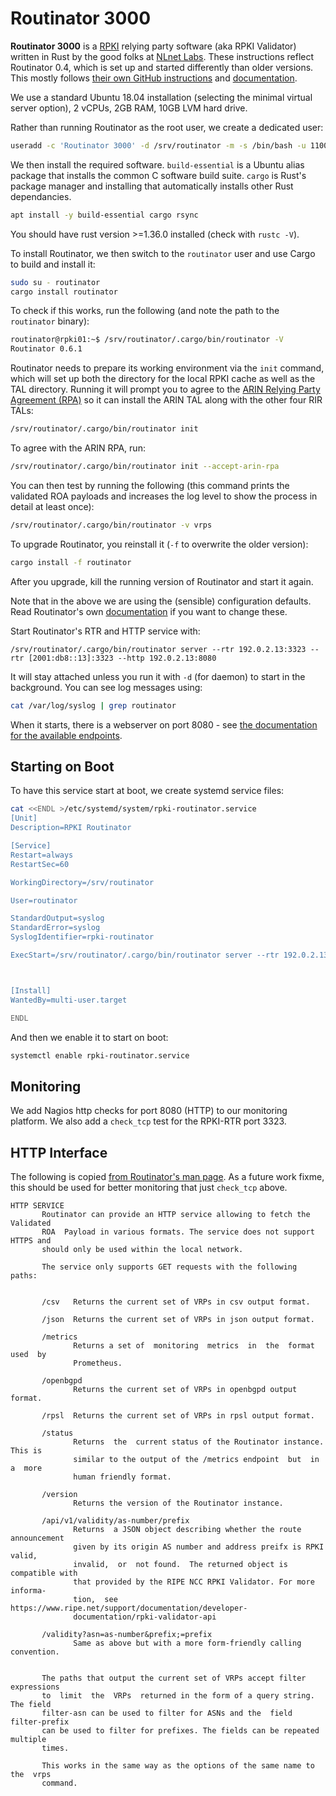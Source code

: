 
# Routinator 3000

**Routinator 3000** is a [RPKI](/features/rpki.md) relying party software (aka RPKI Validator) written in Rust by the good folks at [NLnet Labs](https://www.nlnetlabs.nl/projects/rpki/routinator/). These instructions reflect Routinator 0.4, which is set up and started differently than older versions. This mostly follows [their own GitHub instructions](https://github.com/NLnetLabs/routinator) and [documentation](https://rpki.readthedocs.io/en/latest/routinator/).

We use a standard Ubuntu 18.04 installation (selecting the minimal virtual server option), 2 vCPUs, 2GB RAM, 10GB LVM hard drive.

Rather than running Routinator as the root user, we create a dedicated user:

```sh
useradd -c 'Routinator 3000' -d /srv/routinator -m -s /bin/bash -u 1100 routinator
```

We then install the required software. `build-essential` is a Ubuntu alias package that installs the common C software build suite. `cargo` is Rust's package manager and installing that automatically installs other Rust dependancies.

```sh
apt install -y build-essential cargo rsync
```

You should have rust version >=1.36.0 installed (check with `rustc -V`).

To install Routinator, we then switch to the `routinator` user and use Cargo to build and install it:

```sh
sudo su - routinator
cargo install routinator
```

To check if this works, run the following (and note the path to the `routinator` binary):

```sh
routinator@rpki01:~$ /srv/routinator/.cargo/bin/routinator -V
Routinator 0.6.1
```
Routinator needs to prepare its working environment via the `init` command, which will set up both
the directory for the local RPKI cache as well as the TAL directory. Running it will prompt you to
agree to the [ARIN Relying Party Agreement (RPA)](https://www.arin.net/resources/manage/rpki/tal/)
so it can install the ARIN TAL along with the other four RIR TALs:

```sh
/srv/routinator/.cargo/bin/routinator init
```

To agree with the ARIN RPA, run:

```sh
/srv/routinator/.cargo/bin/routinator init --accept-arin-rpa
```

You can then test by running the following (this command prints the validated ROA payloads
and increases the log level to show the process in detail at least once):

```sh
/srv/routinator/.cargo/bin/routinator -v vrps
```

To upgrade Routinator, you reinstall it (`-f` to overwrite the older version):

```sh
cargo install -f routinator
```

After you upgrade, kill the running version of Routinator and start it again.

Note that in the above we are using the (sensible) configuration defaults. Read Routinator's own [documentation](https://rpki.readthedocs.io/en/latest/routinator/) if you want to change these.

Start Routinator's RTR and HTTP service with:

```
/srv/routinator/.cargo/bin/routinator server --rtr 192.0.2.13:3323 --rtr [2001:db8::13]:3323 --http 192.0.2.13:8080
```

It will stay attached unless you run it with `-d` (for daemon) to start in the background. You can see log messages using:

```sh
cat /var/log/syslog | grep routinator
```

When it starts, there is a webserver on port 8080 - see [the documentation for the available endpoints](https://rpki.readthedocs.io/en/latest/routinator/running.html#running-the-http-service).

## Starting on Boot

To have this service start at boot, we create systemd service files:


```sh
cat <<ENDL >/etc/systemd/system/rpki-routinator.service
[Unit]
Description=RPKI Routinator

[Service]
Restart=always
RestartSec=60

WorkingDirectory=/srv/routinator

User=routinator

StandardOutput=syslog
StandardError=syslog
SyslogIdentifier=rpki-routinator

ExecStart=/srv/routinator/.cargo/bin/routinator server --rtr 192.0.2.13:3323 --rtr [2001:db8::13]:3323 --http 192.0.2.13:8080



[Install]
WantedBy=multi-user.target

ENDL
```

And then we enable it to start on boot:

```sh
systemctl enable rpki-routinator.service
```

## Monitoring

We add Nagios http checks for port 8080 (HTTP) to our monitoring platform. We also add a `check_tcp` test for the RPKI-RTR port 3323.

## HTTP Interface

The following is copied [from Routinator's man page](https://nlnetlabs.nl/documentation/rpki/routinator/). As a future work fixme, this should be used for better monitoring that just `check_tcp` above.

```
HTTP SERVICE
       Routinator can provide an HTTP service allowing to fetch the  Validated
       ROA  Payload in various formats. The service does not support HTTPS and
       should only be used within the local network.

       The service only supports GET requests with the following paths:


       /csv   Returns the current set of VRPs in csv output format.

       /json  Returns the current set of VRPs in json output format.

       /metrics
              Returns a set of  monitoring  metrics  in  the  format  used  by
              Prometheus.

       /openbgpd
              Returns the current set of VRPs in openbgpd output format.

       /rpsl  Returns the current set of VRPs in rpsl output format.

       /status
              Returns  the  current status of the Routinator instance. This is
              similar to the output of the /metrics endpoint  but  in  a  more
              human friendly format.

       /version
              Returns the version of the Routinator instance.

       /api/v1/validity/as-number/prefix
              Returns  a JSON object describing whether the route announcement
              given by its origin AS number and address preifx is RPKI  valid,
              invalid,  or  not found.  The returned object is compatible with
              that provided by the RIPE NCC RPKI Validator. For more  informa-
              tion,  see https://www.ripe.net/support/documentation/developer-
              documentation/rpki-validator-api

       /validity?asn=as-number&prefix;=prefix
              Same as above but with a more form-friendly calling convention.


       The paths that output the current set of VRPs accept filter expressions
       to  limit  the  VRPs  returned in the form of a query string. The field
       filter-asn can be used to filter for ASNs and the  field  filter-prefix
       can be used to filter for prefixes. The fields can be repeated multiple
       times.

       This works in the same way as the options of the same name to the  vrps
       command.
```
